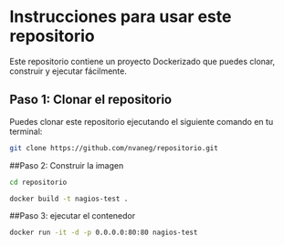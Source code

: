 # Instrucciones para usar este repositorio

Este repositorio contiene un proyecto Dockerizado que puedes clonar, construir y ejecutar fácilmente.

## Paso 1: Clonar el repositorio

Puedes clonar este repositorio ejecutando el siguiente comando en tu terminal:

```sh
git clone https://github.com/nvaneg/repositorio.git
```

##Paso 2: Construir la imagen

```sh
cd repositorio
```

```sh
docker build -t nagios-test .
```

##Paso 3: ejecutar el contenedor

```sh
docker run -it -d -p 0.0.0.0:80:80 nagios-test
```

